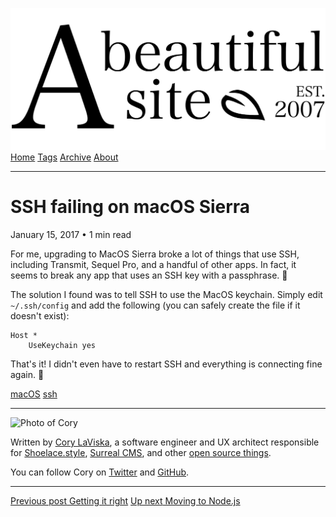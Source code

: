<a href="../../index.html" class="header-link"><img src="../../images/logos/wordmark.svg" alt="A Beautiful Site" class="wordmark" /></a> <a href="../../index.html" class="nav-item">Home</a> <a href="../../tags/index.html" class="nav-item">Tags</a> <a href="../index.html" class="nav-item">Archive</a> <a href="../../about/index.html" class="nav-item">About</a>

------------------------------------------------------------------------

SSH failing on macOS Sierra
===========================

January 15, 2017 • 1 min read

For me, upgrading to MacOS Sierra broke a lot of things that use SSH, including Transmit, Sequel Pro, and a handful of other apps. In fact, it seems to break any app that uses an SSH key with a passphrase. 🤔

The solution I found was to tell SSH to use the MacOS keychain. Simply edit `~/.ssh/config` and add the following (you can safely create the file if it doesn't exist):

    Host *  
        UseKeychain yes

That's it! I didn't even have to restart SSH and everything is connecting fine again. 💪

<a href="../../tags/macOS/index-2.html" class="post-tag">macOS</a> <a href="../../tags/ssh/index.html" class="post-tag">ssh</a>

------------------------------------------------------------------------

<img src="http://0.gravatar.com/avatar/bf1b3b95fd5b096a3592247c29667b33?s=512" alt="Photo of Cory" class="avatar avatar-small" />

Written by [Cory LaViska](../../index-4.html), a software engineer and UX architect responsible for [Shoelace.style](https://shoelace.style/), [Surreal CMS](https://www.surrealcms.com/), and other [open source things](https://github.com/claviska).

You can follow Cory on [Twitter](https://twitter.com/bgooonz) and [GitHub](https://github.com/claviska).

------------------------------------------------------------------------

<a href="../getting-it-right/index.html" class="post-nav-previous"><span class="small">Previous post</span> Getting it right</a> <a href="../moving-to-nodejs/index.html" class="post-nav-next"><span class="small">Up next</span> Moving to Node.js</a>
